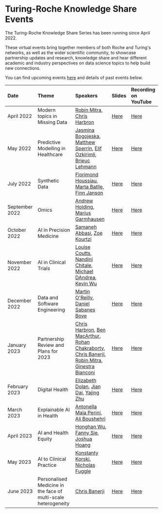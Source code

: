 # Turing-Roche Knowledge Share Events

The Turing-Roche Knowledge Share Series has been running since April 2022. 

These virtual events bring together members of both Roche and Turing's networks, as well as the wider scientific community, to showcase partnership updates and research, knowledge share and hear different academic and industry perspectives on data science topics to help build new connections. 

You can find upcoming events [here](https://www.turing.ac.uk/events/turing-roche-knowledge-share-series) and details of past events below.


| Date | Theme | Speakers | Slides | Recording on YouTube |
|:-----|:--------|:-----------|:----------|:-------|
| April 2022 | Modern topics in Missing Data | [Robin Mitra](https://www.turing.ac.uk/people/robin-mitra), [Chris Harbron](https://www.turing.ac.uk/people/external-researchers/chris-harbron) | [Here](https://github.com/alan-turing-institute/turing-roche-partnership/tree/main/communications/knowledge-share-series/april-2022) | [Here](https://www.youtube.com/watch?v=Cbj3X5wBeEg) |
| May 2022 | Predictive Modelling in Healthcare | [Jasmina Bogojeska](https://www.turing.ac.uk/people/external-researchers/jasmina-bogojeska), [Matthew Sperrin](https://research.manchester.ac.uk/en/persons/matthew.sperrin), [Elif Ozkirimli](https://www.turing.ac.uk/people/external-researchers/elif-ozkirimli), [Brieuc Lehmann](https://www.turing.ac.uk/people/brieuc-lehmann) | [Here](https://github.com/alan-turing-institute/turing-roche-partnership/tree/main/communications/knowledge-share-series/may-2022) | [Here](https://www.youtube.com/watch?v=KkyNXSUptHw&t) |  
| July 2022 | Synthetic Data | [Florimond Houssiau](https://www.turing.ac.uk/people/researchers/florimond-houssiau), [Marta Batlle](https://www.turing.ac.uk/people/external-researchers/marta-batlle), [Finn Janson](https://www.turing.ac.uk/people/external-researchers/finn-janson) | [Here](https://github.com/alan-turing-institute/turing-roche-partnership/tree/main/communications/knowledge-share-series/july2022) | [Here](https://www.youtube.com/watch?v=YJnREzcSk9c&t) | 
| September 2022 | Omics | [Andrew Holding](https://www.turing.ac.uk/people/researchers/andrew-holding), [Marius Garmhausen](https://www.turing.ac.uk/people/external-researchers/marius-garmhausen) | [Here](https://github.com/alan-turing-institute/turing-roche-partnership/tree/main/communications/knowledge-share-series/september-2022) | [Here](https://www.youtube.com/watch?v=qcZxvAmBRGk&t) |
| October 2022 | AI in Precision Medicine | [Samaneh Abbasi](https://www.turing.ac.uk/people/external-researchers/samaneh-abbasi), [Zoe Kourtzi](https://www.turing.ac.uk/people/researchers/zoe-kourtzi) | [Here](https://github.com/alan-turing-institute/turing-roche-partnership/tree/main/communications/knowledge-share-series/october-2022) | [Here](https://www.youtube.com/watch?v=itq3tJ8cZdY&t) |
| November 2022 | AI in Clinical Trials | [Louise Coutts](https://www.turing.ac.uk/people/research-associates/louise-coutts), [Nandini Chitale](https://www.turing.ac.uk/people/external-researchers/nandini-chitale), [Michael DAndrea](https://www.turing.ac.uk/people/guest-speakers/michael-dandrea), [Kevin Wu](https://www.turing.ac.uk/people/guest-speakers/kevin-wu) | [Here](https://github.com/alan-turing-institute/turing-roche-partnership/tree/main/communications/knowledge-share-series/november-2022) | [Here](https://www.youtube.com/watch?v=XqHowUoFbwg) |
| December 2022 | Data and Software Engineering | [Martin O'Reilly](https://www.turing.ac.uk/people/researchers/martin-oreilly), [Daniel Sabanes Bove](https://www.turing.ac.uk/people/guest-speakers/daniel-sabanes-bove) | [Here](https://github.com/alan-turing-institute/turing-roche-partnership/tree/main/communications/knowledge-share-series/december-2022) | [Here](https://www.youtube.com/watch?v=vZHp5sGtZSY) |
| January 2023 | Partnership Review and Plans for 2023 | [Chris Harbron](https://www.turing.ac.uk/people/external-researchers/chris-harbron), [Ben MacArthur](https://www.turing.ac.uk/people/researchers/ben-macarthur), [Rohan Chakraborty](https://www.turing.ac.uk/people/researchers/tapabrata-rohan-chakraborty), [Chris Banerji](https://www.turing.ac.uk/people/research-associates/chris-banerji), [Robin Mitra](https://www.turing.ac.uk/people/robin-mitra), [Ginestra Bianconi](https://www.turing.ac.uk/people/researchers/ginestra-bianconi) | [Here](https://github.com/alan-turing-institute/turing-roche-partnership/tree/main/communications/knowledge-share-series/january-2023) | [Here](https://www.youtube.com/watch?v=xlea0WZK--A) |
| February 2023 | Digital Health | [Elizabeth Dolan](https://www.turing.ac.uk/people/guest-speakers/elizabeth-dolan), [Jian Dai](https://www.turing.ac.uk/people/guest-speakers/jian-dai), [Yajing Zhu](https://www.turing.ac.uk/people/guest-speakers/yajing-zhu) | [Here](https://github.com/alan-turing-institute/turing-roche-partnership/tree/main/communications/knowledge-share-series/february-2023) | [Here](https://www.youtube.com/watch?v=Gae3YTv9psk) |
| March 2023 | Explainable AI in Health | [Antonella Maia Perini](https://www.turing.ac.uk/people/researchers/antonella-maia-perini), [Ali Boushehri](https://www.turing.ac.uk/people/guest-speakers/ali-boushehri) | [Here](https://github.com/alan-turing-institute/turing-roche-partnership/tree/main/communications/knowledge-share-series/march-2023) | [Here](https://www.youtube.com/watch?v=vauXlclbL0c&t) |
| April 2023 | AI and Health Equity | [Honghan Wu](https://www.turing.ac.uk/people/researchers/honghan-wu), [Fanny Sie](https://www.turing.ac.uk/people/guest-speakers/fanny-sie), [Joshua Hoang](https://www.turing.ac.uk/people/guest-speakers/joshua-hoang) | [Here](https://github.com/alan-turing-institute/turing-roche-partnership/tree/main/communications/knowledge-share-series/april-2023) | [Here](https://www.youtube.com/watch?v=wtQM8uS0Ntk) |
| May 2023 | AI to Clinical Practice | [Konstanty Korski](https://www.turing.ac.uk/people/guest-speakers/konstanty-korski), [Nicholas Fuggle](https://www.turing.ac.uk/people/external-researchers/nicholas-fuggle) | [Here](https://github.com/alan-turing-institute/turing-roche-partnership/tree/main/communications/knowledge-share-series/may-2023) | [Here](https://www.youtube.com/watch?v=UhDOLhC6WJI) |
| June 2023 | Personalised Medicine in the face of multi-scale heterogeneity | [Chris Banerji](https://www.turing.ac.uk/people/research-associates/chris-banerji) | [Here](https://github.com/alan-turing-institute/turing-roche-partnership/tree/main/communications/knowledge-share-series/june-2023) | [Here](https://www.youtube.com/watch?v=qo4_H5-Tpyo&t) |
